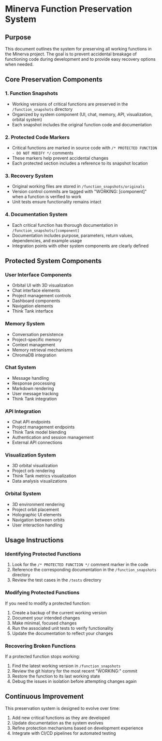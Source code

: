# Minerva Function Preservation System

## Purpose
This document outlines the system for preserving all working functions in the Minerva project. The goal is to prevent accidental breakage of functioning code during development and to provide easy recovery options when needed.

## Core Preservation Components

### 1. Function Snapshots
- Working versions of critical functions are preserved in the `/function_snapshots` directory
- Organized by system component (UI, chat, memory, API, visualization, orbital system)
- Each snapshot includes the original function code and documentation

### 2. Protected Code Markers
- Critical functions are marked in source code with `/* PROTECTED FUNCTION - DO NOT MODIFY */` comments
- These markers help prevent accidental changes
- Each protected section includes a reference to its snapshot location

### 3. Recovery System
- Original working files are stored in `/function_snapshots/originals`
- Version control commits are tagged with "WORKING: [component]" when a function is verified to work
- Unit tests ensure functionality remains intact

### 4. Documentation System
- Each critical function has thorough documentation in `/function_snapshots/[component]`
- Documentation includes purpose, parameters, return values, dependencies, and example usage
- Integration points with other system components are clearly defined

## Protected System Components

### User Interface Components
- Orbital UI with 3D visualization
- Chat interface elements
- Project management controls
- Dashboard components
- Navigation elements
- Think Tank interface

### Memory System
- Conversation persistence
- Project-specific memory
- Context management
- Memory retrieval mechanisms
- ChromaDB integration

### Chat System
- Message handling
- Response processing
- Markdown rendering
- User message tracking
- Think Tank integration

### API Integration
- Chat API endpoints
- Project management endpoints
- Think Tank model blending
- Authentication and session management
- External API connections

### Visualization System
- 3D orbital visualization
- Project orb rendering
- Think Tank metrics visualization
- Data analysis visualizations

### Orbital System
- 3D environment rendering
- Project orbit placement
- Holographic UI elements
- Navigation between orbits
- User interaction handling

## Usage Instructions

### Identifying Protected Functions
1. Look for the `/* PROTECTED FUNCTION */` comment marker in the code
2. Reference the corresponding documentation in the `/function_snapshots` directory
3. Review the test cases in the `/tests` directory

### Modifying Protected Functions
If you need to modify a protected function:
1. Create a backup of the current working version
2. Document your intended changes
3. Make minimal, focused changes
4. Run the associated unit tests to verify functionality
5. Update the documentation to reflect your changes

### Recovering Broken Functions
If a protected function stops working:
1. Find the latest working version in `/function_snapshots`
2. Review the git history for the most recent "WORKING:" commit
3. Restore the function to its last working state
4. Debug the issues in isolation before attempting changes again

## Continuous Improvement
This preservation system is designed to evolve over time:
1. Add new critical functions as they are developed
2. Update documentation as the system evolves
3. Refine protection mechanisms based on development experience
4. Integrate with CI/CD pipelines for automated testing
